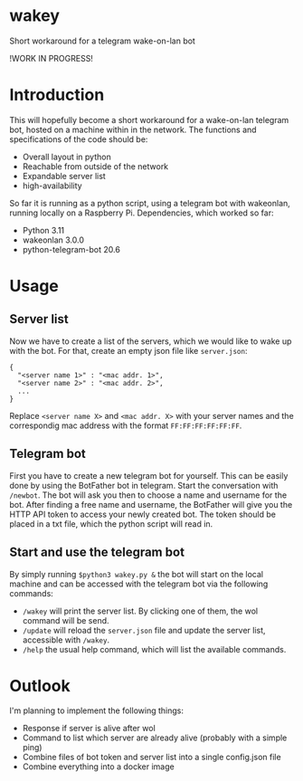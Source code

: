 # wakey
Short workaround for a telegram wake-on-lan bot

!WORK IN PROGRESS!
# Introduction

This will hopefully become a short workaround for a wake-on-lan telegram bot, hosted on a machine within in the network.
The functions and specifications of the code should be:
- Overall layout in python
- Reachable from outside of the network
- Expandable server list
- high-availability

So far it is running as a python script, using a telegram bot with wakeonlan, running locally on a Raspberry Pi.
Dependencies, which worked so far:
- Python 3.11
- wakeonlan 3.0.0
- python-telegram-bot 20.6

# Usage

## Server list
Now we have to create a list of the servers, which we would like to wake up with the bot.
For that, create an empty json file like `server.json`:
```
{
  "<server name 1>" : "<mac addr. 1>",
  "<server name 2>" : "<mac addr. 2>",
  ...
}
```
Replace `<server name X>` and `<mac addr. X>` with your server names and the correspondig mac address with the format `FF:FF:FF:FF:FF:FF`.

## Telegram bot
First you have to create a new telegram bot for yourself. This can be easily done by using the BotFather bot in telegram.
Start the conversation with `/newbot`. The bot will ask you then to choose a name and  username for the bot.
After finding a free name and username, the BotFather will give you the HTTP API token to access your newly created bot.
The token should be placed in a txt file, which the python script will read in.

## Start and use the telegram bot
By simply running `$python3 wakey.py &` the bot will start on the local machine and can be accessed with the telegram bot via the following commands:
- `/wakey` will print the server list. By clicking one of them, the wol command will be send.
- `/update` will reload the `server.json` file and update the server list, accessible with `/wakey`.
- `/help` the usual help command, which will list the available commands.

# Outlook
I'm planning to implement the following things:
- Response if server is alive after wol
- Command to list which server are already alive (probably with a simple ping)
- Combine files of bot token and server list into a single config.json file
- Combine everything into a docker image
